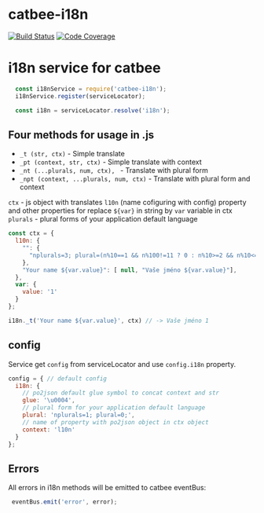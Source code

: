 # catbee-i18n

[![Build Status][travis-img]][travis-url]
[![Code Coverage][codecov-img]][codecov-url]

# i18n service for catbee

``` js
  const i18nService = require('catbee-i18n');
  i18nService.register(serviceLocator);

  const i18n = serviceLocator.resolve('i18n');
```

## Four methods for usage in .js

- `_t (str, ctx)` - Simple translate
- `_pt (context, str, ctx)` - Simple translate with context
- `_nt (...plurals, num, ctx), ` - Translate with plural form
- `_npt (context, ...plurals, num, ctx)` - Translate with plural form and context

`ctx` - js object with translates `l10n` (name cofiguring with config) property and other properties for replace `${var}` in string by `var` variable in ctx
`plurals` - plural forms of your application default language

``` js
const ctx = {
  l10n: {
    "": {
      "nplurals=3; plural=(n%10==1 && n%100!=11 ? 0 : n%10>=2 && n%10<=4 && (n%100<10 || n%100>=20) ? 1 : 2)"
    },
    "Your name ${var.value}": [ null, "Vaše jméno ${var.value}"],
  },
  var: {
    value: '1'
  }
};

i18n._t('Your name ${var.value}', ctx) // -> Vaše jméno 1
```

## config

Service get `config` from serviceLocator and use `config.i18n` property.

``` js
config = { // default config
  i18n: {
    // po2json default glue symbol to concat context and str
    glue: '\u0004',
    // plural form for your application default language
    plural: 'nplurals=1; plural=0;',
    // name of property with po2json object in ctx object
    context: 'l10n'
  }
};
```

## Errors

All errors in i18n methods will be emitted to catbee eventBus:
``` js
 eventBus.emit('error', error);
```

[travis-img]: https://travis-ci.org/catbee/catbee-i18n.svg?branch=master
[travis-url]: https://travis-ci.org/catbee/catbee-i18n

[codecov-img]: https://codecov.io/github/catbee/catbee-i18n/coverage.svg?branch=master
[codecov-url]: https://codecov.io/github/catbee/catbee-i18n?branch=master
